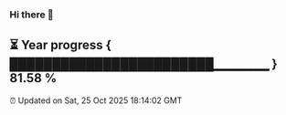 ### Hi there 👋
⏳ Year progress { ████████████████████████▁▁▁▁▁▁ } 81.58 %
---
⏰ Updated on Sat, 25 Oct 2025 18:14:02 GMT

